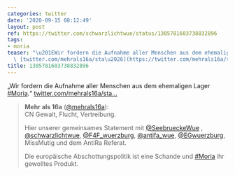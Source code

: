 ```yaml
---
categories: twitter
date: '2020-09-15 08:12:49'
layout: post
ref: https://twitter.com/schwarzlichtwue/status/1305781603738832896
tags:
- moria
teaser: "\u201EWir fordern die Aufnahme aller Menschen aus dem ehemaligen Lager [#Moria](/t/moria).\u201C\
  \ [twitter.com/mehrals16a/sta\u2026](https://twitter.com/mehrals16a/status/1305781161327722497)"
title: 1305781603738832896
---
```

„Wir fordern die Aufnahme aller Menschen aus dem ehemaligen Lager [#Moria](/t/moria).“ [twitter.com/mehrals16a/sta…](https://twitter.com/mehrals16a/status/1305781161327722497)
> <b>Mehr als 16a</b> ([@mehrals16a](https://twitter.com/mehrals16a)):  
>CN Gewalt, Flucht, Vertreibung.  
>  
>  
>  
>Hier unserer gemeinsames Statement mit [@SeebrueckeWue](https://twitter.com/SeebrueckeWue) , [@schwarzlichtwue](https://twitter.com/schwarzlichtwue), [@F4F_wuerzburg](https://twitter.com/F4F_wuerzburg), [@antifa_wue](https://twitter.com/antifa_wue), [@EGwuerzburg](https://twitter.com/EGwuerzburg), MissMutig und dem AntiRa Referat.   
>  
>  
>  
>Die europäische Abschottungspolitik ist eine Schande und [#Moria](/t/moria) ihr gewolltes Produkt.   

